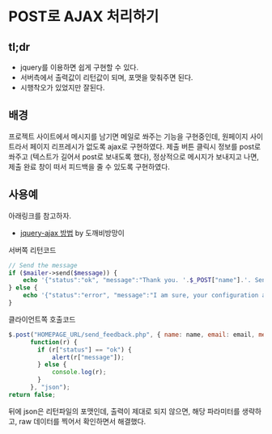 # POST로 AJAX 처리하기
## tl;dr
* jquery를 이용하면 쉽게 구현할 수 있다.
* 서버측에서 출력값이 리턴값이 되며, 포맷을 맞춰주면 된다.
* 시행착오가 있었지만 잘된다.

## 배경
프로젝트 사이트에서 메시지를 남기면 메일로 쏴주는 기능을 구현중인데, 원페이지 사이트라서 페이지 리프레시가 없도록 ajax로 구현하였다. 제출 버튼 클릭시 정보를 post로 쏴주고 (텍스트가 길어서 post로 보내도록 했다), 정상적으로 메시지가 보내지고 나면, 제출 완료 창이 떠서 피드백을 줄 수 있도록 구현하였다.

## 사용예
아래링크를 참고하자.
* [jquery-ajax 방법](http://rocabilly.tistory.com/27) by 도깨비방망이

서버쪽 리턴코드
```php
// Send the message
if ($mailer->send($message)) {
    echo '{"status":"ok", "message":"Thank you. '.$_POST["name"].'. Sent message successfully."}';
} else {
    echo '{"status":"error", "message":"I am sure, your configuration are not correct. :("}';
}
```

클라이언트쪽 호출코드
```javascript
$.post("HOMEPAGE_URL/send_feedback.php", { name: name, email: email, message: message },    
      function(r) {
	    if (r["status"] == "ok") {
	    	alert(r["message"]);
	    } else {
			console.log(r);
		}
	  }, "json");
return false;
```
뒤에 json은 리턴파일의 포맷인데, 출력이 제대로 되지 않으면, 해당 파라미터를 생략하고, raw 데이터를 찍어서 확인하면서 해결했다.

